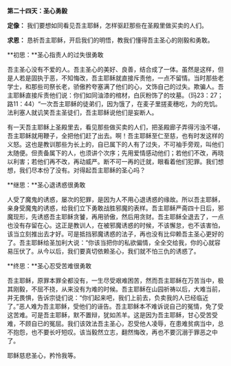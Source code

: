**第二十四天：圣心勇毅**

**定像：** 我们要想如同看见吾主耶稣，怎样驱赶那些在圣殿里做买卖的人们。

**求恩：** 恳祈吾主耶稣，开启我们的明悟，教我们懂得吾主圣心的刚毅和勇敢。

**初思：**圣心指责人的过失很勇敢

吾主圣心没有不爱的人。吾主圣心的美好、良善，结合成了一体。虽然是这样，但是人若是固执于恶，不知悔改，吾主耶稣就直接斥责他，一点不留情。当时那些老学士，和那些司祭长老，骄傲矜夸塞满了他们的心，文饰自己的过失。欺骗人。吾主耶稣直接斥责他们说：你们如同油漆的棺材，白灰粉饰了的坟墓。（玛23：27；路11：44）“一次吾主耶稣的徒弟们，因为饿了，在麦子里搓麦穗吃，为的充饥。法利塞人就讥笑吾主圣徒们，吾主耶稣说他们是妄断人。

有一天吾主耶稣上圣殿里去，看见那些做买卖的人们，把圣殿廊子弄得污浊不堪，吾主耶稣就用鞭子，全把他们赶了出去。啊！吾主耶稣至仁至慈，也有时发这样的义怒。这也是教训那些为长上的，自已属下的人有了过失，不可袖手旁观，叫他们太随便。但责备属下的人，也须讲个次序；先用爱情感动他们；若他们不改，再晓以利害；若他们再不改，再动威严。断不可一再的迁就，眼看着他们犯罪。我们想想，我们尽本份了没有。对得起吾主耶稣的圣心吗？

**继思：**圣心退诱惑很勇敢

人受了魔鬼的诱惑，屡次的犯罪，是因为人不用心退诱惑的缘故。所以吾主耶稣，亲身受魔鬼的诱惑，给我们立下勇敢战胜邪魔的表样。吾主耶稣严斋四十日后，邪魔现形，先诱惑吾主耶稣贪饕，再用骄傲，然后用贪财。吾主耶稣全退去了，一点也没有存留在心。这正是教训人，在被邪魔诱惑的时候，不该懈怠，也不该害怕，该当立刻推出去才好。可是抵挡邪魔诱惑的法子，再也没有比仰赖吾主圣心更好的了。吾主耶稣给圣加利大说：“你该当把你的私欲偏情，全全交给我，你的心就容易压伏了。从今以后，我们要真切依赖圣心，我们就不怕三仇的诱惑了。

**终思：**圣心忍受苦难很勇敢

吾主耶稣，原罪本罪全都没有，一生尽受艰难困苦，然而吾主耶稣在万苦当中，极其刚毅，不屈不挠，从来没有为难的时候。吾主耶稣在山园祈祷以后，大难当前，并无畏惧，告诉宗徒们说：“你们起来吧，我们上前去，负卖我的人已经临近了。”恶人难为吾主耶稣，受他们的诬告。吾主耶稣本不难诉说自己的冤情，免了受这苦难。可是吾主耶稣，默不置辩，犹如羔羊。这是因为吾主耶稣，甘心受苦受难，不顾自已的冤屈。我们该效法吾主圣心，忍受他人凌辱，在患难贫病当中，总不抱怨，也不要长吁短叹。该当毅然立志，翻然悔改，再也不要沉溺于罪恶之中了。

耶稣慈悲圣心，矜怜我等。